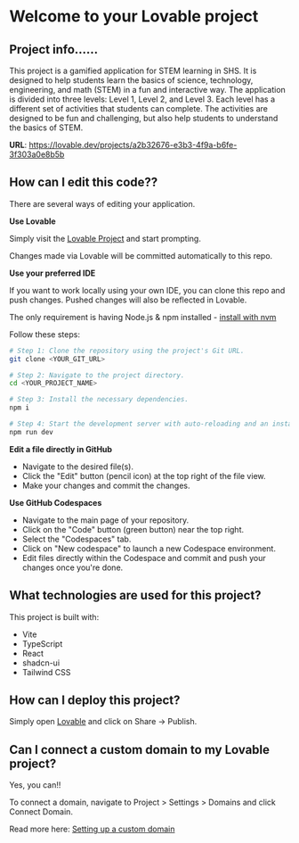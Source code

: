 # Welcome to your Lovable project

## Project info......

This project is a gamified application for STEM learning in SHS. It is designed to help students learn the basics of science, technology, engineering, and math (STEM) in a fun and interactive way. The application is divided into three levels: Level 1, Level 2, and Level 3. Each level has a different set of activities that students can complete. The activities are designed to be fun and challenging, but also help students to understand the basics of STEM.

**URL**: https://lovable.dev/projects/a2b32676-e3b3-4f9a-b6fe-3f303a0e8b5b

## How can I edit this code??

There are several ways of editing your application.

**Use Lovable**

Simply visit the [Lovable Project](https://lovable.dev/projects/a2b32676-e3b3-4f9a-b6fe-3f303a0e8b5b) and start prompting.

Changes made via Lovable will be committed automatically to this repo.

**Use your preferred IDE**

If you want to work locally using your own IDE, you can clone this repo and push changes. Pushed changes will also be reflected in Lovable.

The only requirement is having Node.js & npm installed - [install with nvm](https://github.com/nvm-sh/nvm#installing-and-updating)

Follow these steps:

```sh
# Step 1: Clone the repository using the project's Git URL.
git clone <YOUR_GIT_URL>

# Step 2: Navigate to the project directory.
cd <YOUR_PROJECT_NAME>

# Step 3: Install the necessary dependencies.
npm i

# Step 4: Start the development server with auto-reloading and an instant preview.
npm run dev
```

**Edit a file directly in GitHub**

- Navigate to the desired file(s).
- Click the "Edit" button (pencil icon) at the top right of the file view.
- Make your changes and commit the changes.

**Use GitHub Codespaces**

- Navigate to the main page of your repository.
- Click on the "Code" button (green button) near the top right.
- Select the "Codespaces" tab.
- Click on "New codespace" to launch a new Codespace environment.
- Edit files directly within the Codespace and commit and push your changes once you're done.

## What technologies are used for this project?

This project is built with:

- Vite
- TypeScript
- React
- shadcn-ui
- Tailwind CSS

## How can I deploy this project?

Simply open [Lovable](https://lovable.dev/projects/a2b32676-e3b3-4f9a-b6fe-3f303a0e8b5b) and click on Share -> Publish.

## Can I connect a custom domain to my Lovable project?

Yes, you can!!

To connect a domain, navigate to Project > Settings > Domains and click Connect Domain.

Read more here: [Setting up a custom domain](https://docs.lovable.dev/tips-tricks/custom-domain#step-by-step-guide)
